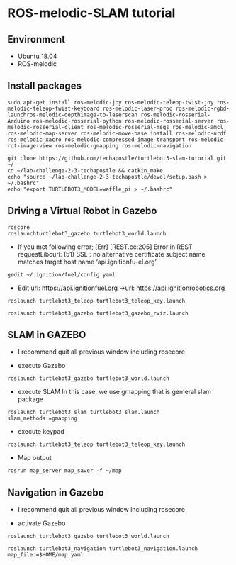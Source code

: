 # ROS-melodic-SLAM tutorial


## Environment
* Ubuntu 18.04
* ROS-melodic


## Install packages 
~~~
sudo apt-get install ros-melodic-joy ros-melodic-teleop-twist-joy ros-melodic-teleop-twist-keyboard ros-melodic-laser-proc ros-melodic-rgbd-launchros-melodic-depthimage-to-laserscan ros-melodic-rosserial-Arduino ros-melodic-rosserial-python ros-melodic-rosserial-server ros-melodic-rosserial-client ros-melodic-rosserial-msgs ros-melodic-amcl ros-melodic-map-server ros-melodic-move-base install ros-melodic-urdf ros-melodic-xacro ros-melodic-compressed-image-transport ros-melodic-rqt-image-view ros-melodic-gmapping ros-melodic-navigation
~~~


~~~
git clone https://github.com/techapostle/turtlebot3-slam-tutorial.git ~/  
cd ~/lab-challenge-2-3-techapostle && catkin_make  
echo "source ~/lab-challenge-2-3-techapostle/devel/setup.bash > ~/.bashrc"  
echo "export TURTLEBOT3_MODEL=waffle_pi > ~/.bashrc"  
~~~


## Driving a Virtual Robot in Gazebo


~~~
roscore  
roslaunchturtlebot3_gazebo turtlebot3_world.launch
~~~

* If you met following error; [Err] [REST.cc:205] Error in REST requestLibcurl: (51) SSL : no alternative certificate subject name matches target host name ‘api.ignitionfu-el.org’

~~~
gedit ~/.ignition/fuel/config.yaml
~~~
* Edit url: https://api.ignitionfuel.org ->url: https://api.ignitionrobotics.org

~~~
roslaunch turtlebot3_teleop turtlebot3_teleop_key.launch
~~~

~~~
roslaunch turtlebot3_gazebo turtlebot3_gazebo_rviz.launch
~~~

## SLAM in GAZEBO
* I recommend quit all previous window including rosecore


* execute Gazebo
~~~
roslaunch turtlebot3_gazebo turtlebot3_world.launch
~~~

* execute SLAM
In this case, we use gmapping that is gemeral slam package
~~~
roslaunch turtlebot3_slam turtlebot3_slam.launch slam_methods:=gmapping
~~~

* execute keypad
~~~
roslaunch turtlebot3_teleop turtlebot3_teleop_key.launch
~~~
* Map output
~~~
rosrun map_server map_saver -f ~/map
~~~


## Navigation in Gazebo
* I recommend quit all previous window including rosecore


* activate Gazebo
~~~
roslaunch turtlebot3_gazebo turtlebot3_world.launch
~~~

~~~
roslaunch turtlebot3_navigation turtlebot3_navigation.launch map_file:=$HOME/map.yaml
~~~

